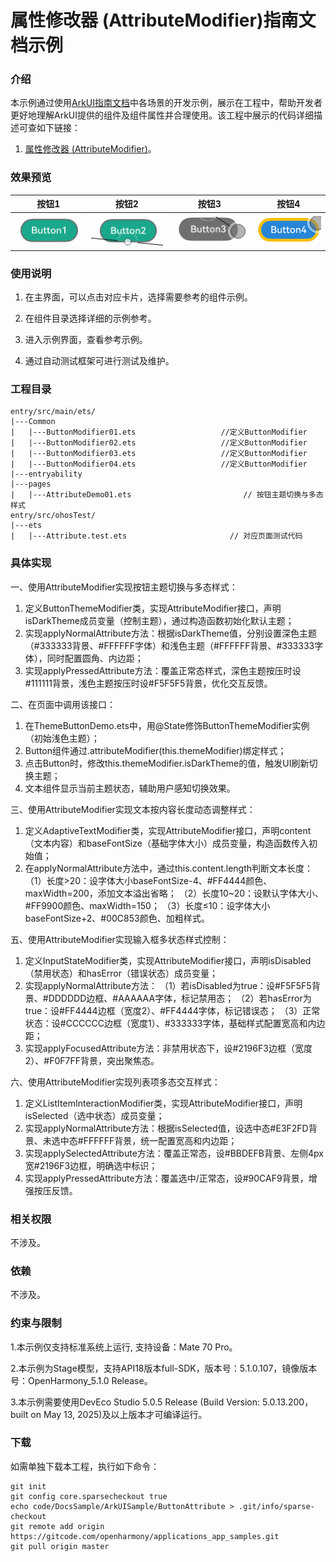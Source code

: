 # 属性修改器 (AttributeModifier)指南文档示例

### 介绍

本示例通过使用[ArkUI指南文档](https://gitcode.com/openharmony/docs/blob/master/zh-cn/application-dev/ui/)中各场景的开发示例，展示在工程中，帮助开发者更好地理解ArkUI提供的组件及组件属性并合理使用。该工程中展示的代码详细描述可查如下链接：

1. [属性修改器 (AttributeModifier)](https://gitcode.com/openharmony/docs/blob/master/zh-cn/application-dev/ui/arkts-user-defined-extension-attributeModifier.md)。

### 效果预览

| 按钮1                       | 按钮2                       | 按钮3                       | 按钮4                                 |
|---------------------------|---------------------------|---------------------------|-------------------------------------|
| ![](pictures/image01.png) | ![](pictures/image02.png) | ![](pictures/image03.png) | ![](pictures/image04.png) |

### 使用说明

1. 在主界面，可以点击对应卡片，选择需要参考的组件示例。

2. 在组件目录选择详细的示例参考。

3. 进入示例界面，查看参考示例。

4. 通过自动测试框架可进行测试及维护。

### 工程目录
```
entry/src/main/ets/
|---Common
|   |---ButtonModifier01.ets                   //定义ButtonModifier
|   |---ButtonModifier02.ets                   //定义ButtonModifier
|   |---ButtonModifier03.ets                   //定义ButtonModifier
|   |---ButtonModifier04.ets                   //定义ButtonModifier
|---entryability
|---pages
|   |---AttributeDemo01.ets                         // 按钮主题切换与多态样式                          
entry/src/ohosTest/
|---ets
|   |---Attribute.test.ets                       // 对应页面测试代码
```
### 具体实现
一、使用AttributeModifier实现按钮主题切换与多态样式：
1. 定义ButtonThemeModifier类，实现AttributeModifier<ButtonAttribute>接口，声明isDarkTheme成员变量（控制主题），通过构造函数初始化默认主题；
2. 实现applyNormalAttribute方法：根据isDarkTheme值，分别设置深色主题（#333333背景、#FFFFFF字体）和浅色主题（#FFFFFF背景、#333333字体），同时配置圆角、内边距；
3. 实现applyPressedAttribute方法：覆盖正常态样式，深色主题按压时设#111111背景，浅色主题按压时设#F5F5F5背景，优化交互反馈。

二、在页面中调用该接口：
1. 在ThemeButtonDemo.ets中，用@State修饰ButtonThemeModifier实例（初始浅色主题）；
2. Button组件通过.attributeModifier(this.themeModifier)绑定样式；
3. 点击Button时，修改this.themeModifier.isDarkTheme的值，触发UI刷新切换主题；
4. 文本组件显示当前主题状态，辅助用户感知切换效果。

三、使用AttributeModifier实现文本按内容长度动态调整样式：
1. 定义AdaptiveTextModifier类，实现AttributeModifier<TextAttribute>接口，声明content（文本内容）和baseFontSize（基础字体大小）成员变量，构造函数传入初始值；
2. 在applyNormalAttribute方法中，通过this.content.length判断文本长度：
      （1）长度>20：设字体大小baseFontSize-4、#FF4444颜色、maxWidth=200，添加文本溢出省略；
      （2）长度10~20：设默认字体大小、#FF9900颜色、maxWidth=150；
      （3）长度≤10：设字体大小baseFontSize+2、#00C853颜色、加粗样式。

五、使用AttributeModifier实现输入框多状态样式控制：
1. 定义InputStateModifier类，实现AttributeModifier<TextInputAttribute>接口，声明isDisabled（禁用状态）和hasError（错误状态）成员变量；
2. 实现applyNormalAttribute方法：
      （1）若isDisabled为true：设#F5F5F5背景、#DDDDDD边框、#AAAAAA字体，标记禁用态；
      （2）若hasError为true：设#FF4444边框（宽度2）、#FF4444字体，标记错误态；
      （3）正常状态：设#CCCCCC边框（宽度1）、#333333字体，基础样式配置宽高和内边距；
3. 实现applyFocusedAttribute方法：非禁用状态下，设#2196F3边框（宽度2）、#F0F7FF背景，突出聚焦态。

六、使用AttributeModifier实现列表项多态交互样式：
1. 定义ListItemInteractionModifier类，实现AttributeModifier<ListItemAttribute>接口，声明isSelected（选中状态）成员变量；
2. 实现applyNormalAttribute方法：根据isSelected值，设选中态#E3F2FD背景、未选中态#FFFFFF背景，统一配置宽高和内边距；
3. 实现applySelectedAttribute方法：覆盖正常态，设#BBDEFB背景、左侧4px宽#2196F3边框，明确选中标识；
4. 实现applyPressedAttribute方法：覆盖选中/正常态，设#90CAF9背景，增强按压反馈。

### 相关权限

不涉及。

### 依赖

不涉及。

### 约束与限制

1.本示例仅支持标准系统上运行, 支持设备：Mate 70 Pro。

2.本示例为Stage模型，支持API18版本full-SDK，版本号：5.1.0.107，镜像版本号：OpenHarmony_5.1.0 Release。

3.本示例需要使用DevEco Studio 5.0.5 Release (Build Version: 5.0.13.200， built on May 13, 2025)及以上版本才可编译运行。

### 下载

如需单独下载本工程，执行如下命令：

````
git init
git config core.sparsecheckout true
echo code/DocsSample/ArkUISample/ButtonAttribute > .git/info/sparse-checkout
git remote add origin https://gitcode.com/openharmony/applications_app_samples.git
git pull origin master
````